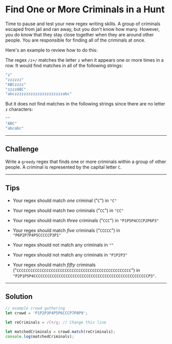 # Find One or More Criminals in a Hunt

Time to pause and test your new regex writing skills. A group of criminals escaped from jail and ran away, but you don't know how many. However, you do know that they stay close together when they are around other people. You are responsible for finding all of the criminals at once.

Here's an example to review how to do this:

The regex `/z+/` matches the letter `z` when it appears one or more times in a row. It would find matches in all of the following strings:

```js
"z"
"zzzzzz"
"ABCzzzz"
"zzzzABC"
"abczzzzzzzzzzzzzzzzzzzzzabc"
```

But it does not find matches in the following strings since there are no letter `z` characters:

```js
""
"ABC"
"abcabc"
```

---

## Challenge

Write a `greedy` regex that finds one or more criminals within a group of other people. A criminal is represented by the capital letter `C`.

---

## Tips

- Your regex should match *one* criminal ("`C`") in `"C"`

- Your regex should match *two* criminals ("`CC`") in `"CC"`

- Your regex should match *three* criminals ("`CCC`") in `"P1P5P4CCCP2P6P3"`

- Your regex should match *five* criminals ("`CCCCC`") in `"P6P2P7P4P5CCCCCP3P1"`

- Your regex should not match any criminals in `""`

- Your regex should not match any criminals in `"P1P2P3"`

- Your regex should match *fifty* criminals ("`CCCCCCCCCCCCCCCCCCCCCCCCCCCCCCCCCCCCCCCCCCCCCCCCCC`") in `"P2P1P5P4CCCCCCCCCCCCCCCCCCCCCCCCCCCCCCCCCCCCCCCCCCCCCCCCCCP3"`.

---

## Solution

```js
// example crowd gathering
let crowd = 'P1P2P3P4P5P6CCCP7P8P9';

let reCriminals = /C+/g; // Change this line

let matchedCriminals = crowd.match(reCriminals);
console.log(matchedCriminals);
```